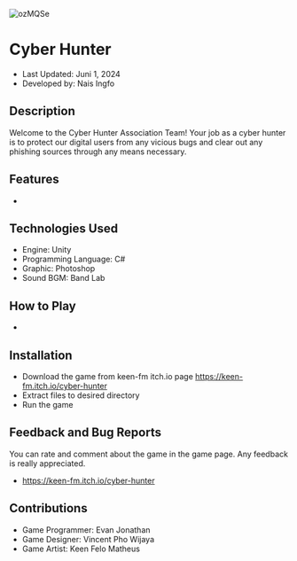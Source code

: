 ![ozMQSe](https://github.com/user-attachments/assets/45b5daaf-2908-4df8-8dd6-bdd9d5bb87b6)

# Cyber Hunter

- Last Updated: Juni 1, 2024
- Developed by: Nais Ingfo

## Description
Welcome to the Cyber Hunter Association Team! Your job as a cyber hunter is to protect our digital users from any vicious bugs and clear out any phishing sources through any means necessary. 

## Features
-
  

## Technologies Used
- Engine: Unity
- Programming Language: C#
- Graphic: Photoshop
- Sound BGM: Band Lab

## How to Play
- 

## Installation
- Download the game from keen-fm itch.io page https://keen-fm.itch.io/cyber-hunter
- Extract files to desired directory
- Run the game

## Feedback and Bug Reports
You can rate and comment about the game in the game page. Any feedback is really appreciated.
- https://keen-fm.itch.io/cyber-hunter

## Contributions
- Game Programmer: Evan Jonathan
- Game Designer: Vincent Pho Wijaya
- Game Artist: Keen Felo Matheus
